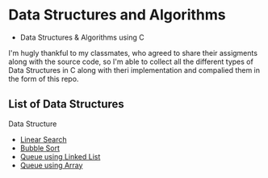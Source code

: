 # Data Structures and Algorithms

- Data Structures &amp; Algorithms using C

I'm hugly thankful to my classmates, who agreed to share their assigments along with the source code, so I'm able to collect all the different types of Data Structures in C along with theri implementation and compalied them in the form of this repo.

## List of Data Structures



Data Structure  

- [Linear Search](https://github.com/SubhanRaj/DS-Algo/tree/main/Linear%20Search%20in%20C)
- [Bubble Sort](https://github.com/SubhanRaj/DS-Algo/tree/main/Bubble%20Sort)
- [Queue using Linked List](https://github.com/SubhanRaj/DS-Algo/tree/main/Queue%20using%20Linked%20List)
- [Queue using Array](https://github.com/SubhanRaj/DS-Algo/tree/main/Implementation%20of%20Queue%20Using%20Array)
